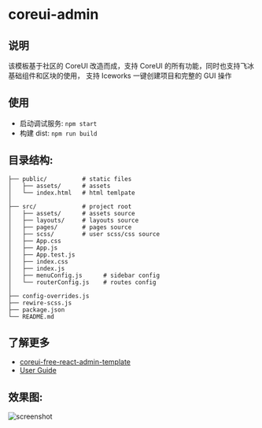 # coreui-admin

## 说明

该模板基于社区的 CoreUI 改造而成，支持 CoreUI 的所有功能，同时也支持飞冰基础组件和区块的使用， 支持 Iceworks 一键创建项目和完整的 GUI 操作

## 使用

- 启动调试服务: `npm start`
- 构建 dist: `npm run build`

## 目录结构:

```
├── public/          # static files
│   ├── assets/      # assets
│   └── index.html   # html temlpate
│
├── src/             # project root
│   ├── assets/      # assets source
│   ├── layouts/     # layouts source
│   ├── pages/       # pages source
│   ├── scss/        # user scss/css source
│   ├── App.css
│   ├── App.js
│   ├── App.test.js
│   ├── index.css
│   ├── index.js
│   ├── menuConfig.js      # sidebar config
│   └── routerConfig.js    # routes config
│
├── config-overrides.js
├── rewire-scss.js
├── package.json
└── README.md
```

## 了解更多

- [coreui-free-react-admin-template](https://github.com/coreui/coreui-free-react-admin-template)
- [User Guide](https://github.com/coreui/coreui-free-react-admin-template/blob/master/CRA.md)

## 效果图:

![screenshot](https://img.alicdn.com/tfs/TB1hoK.ETtYBeNjy1XdXXXXyVXa-2840-1596.png)
